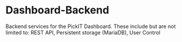 # Dashboard-Backend
Backend services for the PickIT Dashboard. These include but are not limited to: REST API, Persistent storage (MariaDB), User Control
